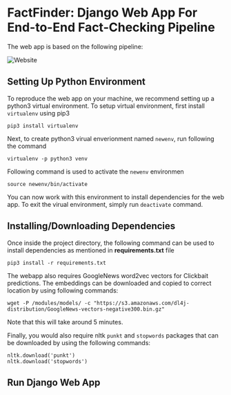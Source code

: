 # FactFinder: Django Web App For End-to-End Fact-Checking Pipeline
The web app is based on the following pipeline:

![Website](https://user-images.githubusercontent.com/25678184/111694946-e7806780-8808-11eb-9ecc-c35c4ea24ee8.png)

## Setting Up Python Environment
To reproduce the web app on your machine, we recommend setting up a python3 virtual environment. To setup virtual environment, first install `virtualenv` using pip3

```
pip3 install virtualenv
```

Next, to create python3 virual enverionment named `newenv`, run following the command

```
virtualenv -p python3 venv
```

Following command is used to activate the `newenv` environmen

```
source newenv/bin/activate
```
You can now work with this environment to install dependencies for the web app. To exit the virual environment, simply run `deactivate` command.

## Installing/Downloading Dependencies
Once inside the project directory, the following command can be used to install dependencies as mentioned in **requirements.txt** file

```
pip3 install -r requirements.txt
```

The webapp also requires GoogleNews word2vec vectors for Clickbait predictions. The embeddings can be downloaded and copied to correct location by using following commands:

```
wget -P /modules/models/ -c "https://s3.amazonaws.com/dl4j-distribution/GoogleNews-vectors-negative300.bin.gz"
```
Note that this will take around 5 minutes. 

Finally, you would also require nltk `punkt` and `stopwords` packages that can be downloaded by using the following commands:
```
nltk.download('punkt')
nltk.download('stopwords')
```

## Run Django Web App
